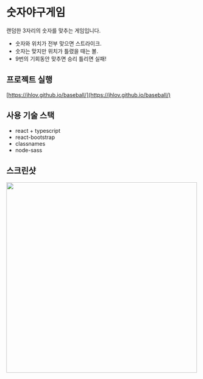 # 숫자야구게임

랜덤한 3자리의 숫자를 맞추는 게임입니다.

- 숫자와 위치가 전부 맞으면 스트라이크.
- 숫자는 맞지만 위치가 틀렸을 때는 볼.
- 9번의 기회동안 맞추면 승리 틀리면 실패!

## 프로젝트 실행

[https://jhlov.github.io/baseball/](https://jhlov.github.io/baseball/)

## 사용 기술 스택

- react + typescript
- react-bootstrap
- classnames
- node-sass

## 스크린샷

<img src="https://user-images.githubusercontent.com/26210105/120763271-0661e080-c552-11eb-90cd-e404b59a0f02.png" width="500">
